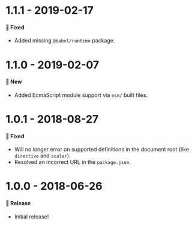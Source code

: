 # 1.1.1 - 2019-02-17

#### 🐞 Fixed

- Added missing `@babel/runtime` package.

# 1.1.0 - 2019-02-07

#### 🚀 New

- Added EcmaScript module support via `esm/` built files.

# 1.0.1 - 2018-08-27

#### 🐞 Fixed

- Will no longer error on supported definitions in the document root (like `directive` and
  `scalar`).
- Resolved an incorrect URL in the `package.json`.

# 1.0.0 - 2018-06-26

#### 🎉 Release

- Initial release!
